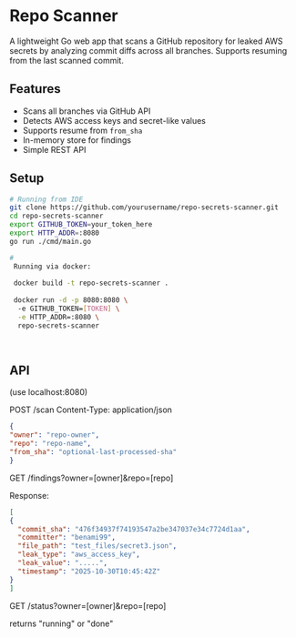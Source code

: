 # Repo Scanner
A lightweight Go web app that scans a GitHub repository for leaked AWS secrets by analyzing commit diffs across all branches. 
Supports resuming from the last scanned commit.

## Features
- Scans all branches via GitHub API
- Detects AWS access keys and secret-like values
- Supports resume from `from_sha`
- In-memory store for findings
- Simple REST API

## Setup
```bash
# Running from IDE
git clone https://github.com/yourusername/repo-secrets-scanner.git
cd repo-secrets-scanner
export GITHUB_TOKEN=your_token_here
export HTTP_ADDR=:8080
go run ./cmd/main.go

#
 Running via docker:
 
 docker build -t repo-secrets-scanner .
 
 docker run -d -p 8080:8080 \                           
  -e GITHUB_TOKEN=[TOKEN] \
  -e HTTP_ADDR=:8080 \
  repo-secrets-scanner

 
```

## API

(use localhost:8080)

POST /scan
Content-Type: application/json

```json
{
"owner": "repo-owner",
"repo": "repo-name",
"from_sha": "optional-last-processed-sha"
}
```


GET /findings?owner=[owner]&repo=[repo]

Response:
```json
[
{
  "commit_sha": "476f34937f74193547a2be347037e34c7724d1aa",
  "committer": "benami99",
  "file_path": "test_files/secret3.json",
  "leak_type": "aws_access_key",
  "leak_value": ".....",
  "timestamp": "2025-10-30T10:45:42Z"
}
]
```

GET /status?owner=[owner]&repo=[repo]

returns "running" or "done"


